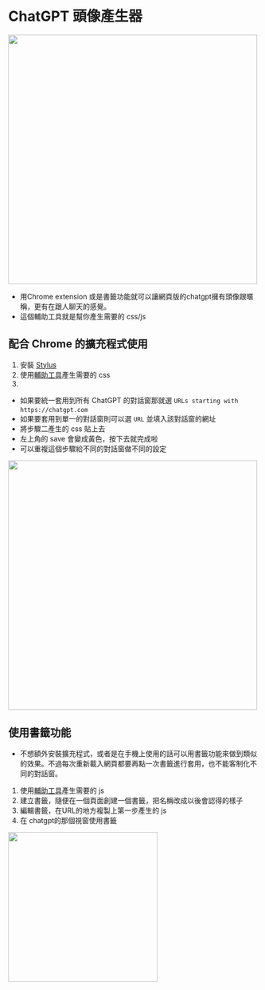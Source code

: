 # ChatGPT 頭像產生器


<img src="https://i.imgur.com/h77CbHt.png" width="500"/>

- 用Chrome extension 或是書籤功能就可以讓網頁版的chatgpt擁有頭像跟暱稱，更有在跟人聊天的感覺。
- 這個輔助工具就是幫你產生需要的 css/js

## 配合 Chrome 的擴充程式使用
1. 安裝 [Stylus](https://chromewebstore.google.com/detail/clngdbkpkpeebahjckkjfobafhncgmne?utm_source=item-share-cb)
2. 使用[輔助工具](https://cameronmi.github.io/avatar-gen/)產生需要的 css
3. 
- 如果要統一套用到所有 ChatGPT 的對話窗那就選 `URLs starting with` `https://chatgpt.com`
- 如果要套用到單一的對話窗則可以選 `URL` 並填入該對話窗的網址
- 將步驟二產生的 css 貼上去
- 左上角的 save 會變成黃色，按下去就完成啦
- 可以重複這個步驟給不同的對話窗做不同的設定
<img src="https://i.imgur.com/MWj1f9Y.png" width="500"/>

## 使用書籤功能
- 不想額外安裝擴充程式，或者是在手機上使用的話可以用書籤功能來做到類似的效果。不過每次重新載入網頁都要再點一次書籤進行套用，也不能客制化不同的對話窗。
1. 使用[輔助工具](https://cameronmi.github.io/avatar-gen/)產生需要的 js
2. 建立書籤，隨便在一個頁面創建一個書籤，把名稱改成以後會認得的樣子
3. 編輯書籤，在URL的地方複製上第一步產生的 js
4. 在 chatgpt的那個視窗使用書籤
<img src="https://i.imgur.com/bynrqOT.jpeg" width="300" />
